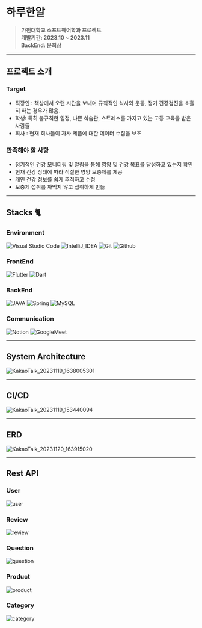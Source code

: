 # 하루한알
> **가천대학교 소프트웨어학과 프로젝트** <br/> **개발기간: 2023.10 ~ 2023.11** <br/> **BackEnd: 문희상**

---

## 프로젝트 소개
### Target

- 직장인 : 책상에서 오랜 시간을 보내며 규칙적인 식사와 운동, 정기 건강검진을 소홀히 하는 경우가 많음.
- 학생: 특히 불규칙한 일정, 나쁜 식습관, 스트레스를 가지고 있는 고등 교육을 받은 사람들
- 회사 : 현재 회사들이 자사 제품에 대한 데이터 수집을 보조

### 만족해야 할 사항

- 정기적인 건강 모니터링 및 알림을 통해 영양 및 건강 목표를 달성하고 있는지 확인
- 현재 건강 상태에 따라 적절한 영양 보충제를 제공
- 개인 건강 정보를 쉽게 추적하고 수정
- 보충제 섭취를 까먹지 않고 섭취하게 만듦

---

## Stacks 🐈

### Environment
![Visual Studio Code](https://img.shields.io/badge/Visual%20Studio%20Code-007ACC?style=for-the-badge&logo=Visual%20Studio%20Code&logoColor=white)
![IntelliJ_IDEA](	https://img.shields.io/badge/IntelliJ_IDEA-000000.svg?style=for-the-badge&logo=intellij-idea&logoColor=white)
![Git](https://img.shields.io/badge/Git-F05032?style=for-the-badge&logo=Git&logoColor=white)
![Github](https://img.shields.io/badge/GitHub-181717?style=for-the-badge&logo=GitHub&logoColor=white)

### FrontEnd
![Flutter](https://img.shields.io/badge/Flutter-02569B?style=for-the-badge&logo=flutter&logoColor=white)
![Dart](https://img.shields.io/badge/Dart-0175C2?style=for-the-badge&logo=dart&logoColor=white)

### BackEnd
![JAVA](https://img.shields.io/badge/Java-ED8B00?style=for-the-badge&logo=openjdk&logoColor=white)
![Spring](https://img.shields.io/badge/Spring-6DB33F?style=for-the-badge&logo=spring&logoColor=white)
![MySQL](https://img.shields.io/badge/MySQL-005C84?style=for-the-badge&logo=mysql&logoColor=white)

### Communication
![Notion](https://img.shields.io/badge/Notion-000000?style=for-the-badge&logo=Notion&logoColor=white)
![GoogleMeet](https://img.shields.io/badge/GoogleMeet-00897B?style=for-the-badge&logo=Google%20Meet&logoColor=white)

---

## System Architecture
![KakaoTalk_20231119_1638005301](https://github.com/Haru-Hanal/BackEnd/assets/118061713/1aa8268b-6900-49d4-a0c9-c701eba5e6d4)

---

## CI/CD
![KakaoTalk_20231119_153440094](https://github.com/Haru-Hanal/BackEnd/assets/118061713/35ace9cd-dbfa-4da7-bf33-0c6bedf400d2)

---

## ERD
![KakaoTalk_20231120_163915020](https://github.com/Haru-Hanal/BackEnd/assets/118061713/1ff5696f-f6cd-48b7-a1ac-e9c536b98688)

---

## Rest API

### User
![user](https://github.com/Haru-Hanal/BackEnd/assets/118061713/83f8314b-77dd-4826-8064-3ffce890a96b)

### Review
![review](https://github.com/Haru-Hanal/BackEnd/assets/118061713/43311df3-59b7-4e8d-a7f7-5e97c1739033)

### Question
![question](https://github.com/Haru-Hanal/BackEnd/assets/118061713/ce61400a-66e4-454f-8cea-bf253b9b8cc5)

### Product
![product](https://github.com/Haru-Hanal/BackEnd/assets/118061713/f01169a2-546b-4944-97f4-1af8f06e67fd)

### Category
![category](https://github.com/Haru-Hanal/BackEnd/assets/118061713/c5fd053e-8dd5-4586-ab53-fcc82ae2ae6c)


